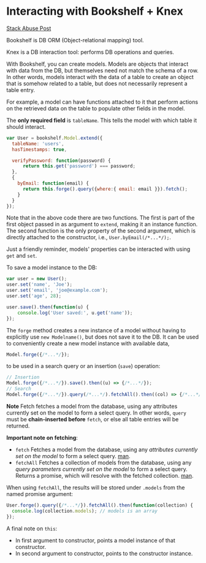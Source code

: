 # Interacting with Bookshelf + Knex
[Stack Abuse Post](http://stackabuse.com/bookshelf-js-a-node-js-orm/)

Bookshelf is DB ORM (Object-relational mapping) tool.

Knex is a DB interaction tool: performs DB operations and queries.

With Bookshelf, you can create models. Models are objects that interact with data from the DB, but themselves need not match the schema of a row. In other words, models interact with the data of a table to create an object that is somehow related to a table, but does not necessarily represent a table entry.

For example, a model can have functions attached to it that perform actions on the retrieved data on the table to populate other fields in the model.

The **only required field** is `tableName`. This tells the model with which table it should interact.

```js
var User = bookshelf.Model.extend({  
  tableName: 'users',
  hasTimestamps: true,

  verifyPassword: function(password) {
      return this.get('password') === password;
  },
  {
    byEmail: function(email) {
      return this.forge().query({where:{ email: email }}).fetch();
    }
  }
});
```

Note that in the above code there are two functions. The first is part of the first object passed in as argument to `extend`, making it an instance function. The second function is the only property of the second argument, which is directly attached to the constructor, i.e., `User.byEmail(/*...*/);`.

Just a friendly reminder, models' properties can be interacted with using `get` and `set`.

To save a model instance to the DB:
```js
var user = new User();  
user.set('name', 'Joe');  
user.set('email', 'joe@example.com');  
user.set('age', 28);

user.save().then(function(u) {  
    console.log('User saved:', u.get('name'));
});
```

The `forge` method creates a new instance of a model without having to explicitly use `new Modelname()`, but does not save it to the DB. It can be used to conveniently create a new model instance with available data,
```js
Model.forge({/*...*/});
```
to be used in a search query or an insertion (`save`) operation:
```js
// Insertion
Model.forge({/*...*/}).save().then((u) => {/*...*/});
// Search
Model.forge({/*...*/}).query(/*...*/).fetchAll().then((col) => {/*...*/});
```

**Note** Fetch fetches a model from the database, using any attributes currently set on the model to form a select query. In other words, `query` must be **chain-inserted before** `fetch`, or else all table entries will be returned.

**Important note on fetching**:
* `fetch` Fetches a model from the database, using any *attributes currently set on the model* to form a select query. [man](http://bookshelfjs.org/#Model-instance-fetch).
* `fetchAll` Fetches a collection of models from the database, using any *query parameters currently set on the model* to form a select query. Returns a promise, which will resolve with the fetched collection. [man](http://bookshelfjs.org/#Model-instance-fetchAll).

When using `fetchAll`, the results will be stored under `.models` from the named promise argument:
```js
User.forge().query({/*...*/}).fetchAll().then(function(collection) {
  console.log(collection.models); // models is an array
});
```

A final note on `this`:
* In first argument to constructor, points a model instance of that constructor.
* In second argument to constructor, points to the constructor instance.
